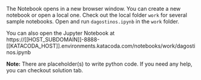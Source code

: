 The Notebook opens in a new browser window. You can create a new notebook or open a local one. Check out the local folder `work` for several sample notebooks. Open and run `dagostinos.ipynb` in the `work` folder.

You can also open the Jupyter Notebook at https://[[HOST_SUBDOMAIN]]-8888-[[KATACODA_HOST]].environments.katacoda.com/notebooks/work/dagostinos.ipynb

**Note:**
There are placeholder(s) to write python code. If you need any help, you can checkout solution tab.